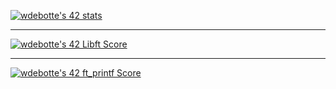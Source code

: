 <a href="https://github.com/JaeSeoKim/badge42"><img src="https://badge42.vercel.app/api/v2/cl2zu1sil002509mf9zd91hy6/stats?cursusId=21&coalitionId=46" alt="wdebotte's 42 stats" /></a>
<hr>
<a href="https://github.com/JaeSeoKim/badge42"><img src="https://badge42.vercel.app/api/v2/cl2zu1sil002509mf9zd91hy6/project/2415339" alt="wdebotte's 42 Libft Score" /></a>
<hr>
<a href="https://github.com/JaeSeoKim/badge42"><img src="https://badge42.vercel.app/api/v2/cl2zu1sil002509mf9zd91hy6/project/2431729" alt="wdebotte's 42 ft_printf Score" /></a>
